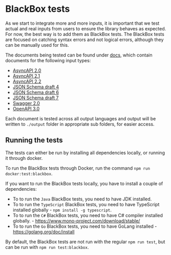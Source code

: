 # BlackBox tests

As we start to integrate more and more inputs, it is important that we test actual and real inputs from users to ensure the library behaves as expected. For now, the best way is to add them as BlackBox tests. The BlackBox tests are focused on catching syntax errors and not logical errors, although they can be manually used for this.

The documents being tested can be found under [docs](./docs), which contain documents for the following input types:
- [AsyncAPI 2.0](./docs/AsyncAPI-2_0)
- [AsyncAPI 2.1](./docs/AsyncAPI-2_1)
- [AsyncAPI 2.2](./docs/AsyncAPI-2_2)
- [JSON Schema draft 4](./docs/JsonSchemaDraft-4)
- [JSON Schema draft 6](./docs/JsonSchemaDraft-6)
- [JSON Schema draft 7](./docs/JsonSchemaDraft-7)
- [Swagger 2.0](./docs/Swagger-2_0)
- [OpenAPI 3.0](./docs/OpenAPI-3_0)

Each document is tested across all output languages and output will be written to `./output` folder in appropriate sub folders, for easier access.

## Running the tests
The tests can either be run by installing all dependencies locally, or running it through docker.

To run the BlackBox tests through Docker, run the command `npm run docker:test:blackbox`.

If you want to run the BlackBox tests locally, you have to install a couple of dependencies:
- To to run the `Java` BlackBox tests, you need to have JDK installed.
- To to run the `TypeScript` BlackBox tests, you need to have TypeScript installed globally - `npm install -g typescript`.
- To to run the `C#` BlackBox tests, you need to have C# compiler installed globally. - https://www.mono-project.com/download/stable/
- To to run the `Go` BlackBox tests, you need to have GoLang installed - https://golang.org/doc/install

By default, the BlackBox tests are not run with the regular `npm run test`, but can be run with `npm run test:blackbox`.
